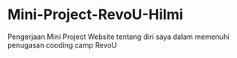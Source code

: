# Mini-Project-RevoU-Hilmi
Pengerjaan Mini Project Website tentang diri saya dalam memenuhi penugasan cooding camp RevoU

